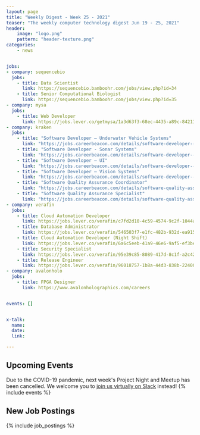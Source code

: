 ```yaml
---
layout: page
title: "Weekly Digest - Week 25 - 2021"
teaser: "The weekly computer technology digest Jun 19 - 25, 2021"
header:
    image: "logo.png"
    pattern: "header-texture.png"
categories:
    - news


jobs:
- company: sequencebio
  jobs:
    - title: Data Scientist
      link: https://sequencebio.bamboohr.com/jobs/view.php?id=34
    - title: Senior Computational Biologist
      link: https://sequencebio.bamboohr.com/jobs/view.php?id=35
- company: mysa
  jobs:
    - title: Web Developer
      link: https://jobs.lever.co/getmysa/1a3d63f3-68ec-4435-a89c-842118cae97e
- company: kraken
  jobs:
    - title: "Software Developer – Underwater Vehicle Systems"
      link: "https://jobs.careerbeacon.com/details/software-developer--underwater-vehicle-systems/1714360"
    - title: "Software Developer - Sonar Systems"
      link: "https://jobs.careerbeacon.com/details/software-developer--sonar-systems/1714362"
    - title: "Software Developer – UI"
      link: "https://jobs.careerbeacon.com/details/software-developer--ui/1714364"
    - title: "Software Developer – Vision Systems"
      link: "https://jobs.careerbeacon.com/details/software-developer--vision-systems/1714366"
    - title: "Software Quality Assurance Coordinator"
      link: "https://jobs.careerbeacon.com/details/software-quality-assurance-coordinator/1714367"
    - title: "Software Quality Assurance Specialist"
      link: "https://jobs.careerbeacon.com/details/software-quality-assurance-specialist/1714368"
- company: verafin
  jobs:
    - title: Cloud Automation Developer
      link: https://jobs.lever.co/verafin/c7fd2d10-4c59-4574-9c2f-1044a7a0556e
    - title: Database Administrator
      link: https://jobs.lever.co/verafin/546503f7-e1fc-482b-932d-ea915685379a
    - title: Cloud Automation Developer (Night Shift)
      link: https://jobs.lever.co/verafin/6a6c5eeb-41a9-46e6-9af5-ef3be63867c2
    - title: Security Specialist
      link: https://jobs.lever.co/verafin/95e39c85-8089-417d-8c1f-a2c423f77580
    - title: Release Engineer
      link: https://jobs.lever.co/verafin/96018757-1b8a-44d3-838b-224005b445b0
- company: avalonholo
  jobs:
    - title: FPGA Designer
      link: https://www.avalonholographics.com/careers


events: []


x-talk:
  name:
  date:
  link:

---
```


## Upcoming Events
Due to the COVID-19 pandemic, next week's Project Night and Meetup has been cancelled. We welcome you to [join us virtually on Slack](https://join.slack.com/t/ctsnl/shared_invite/enQtNzE5Mzc1OTA3ODI2LTdhODg1ZTQ4YTMwNDRkYzI2OWZjOTZmYWZjNjA3N2QzMTRiZWEyNmI0MTRmYjNjMDFhZGUxNzlhY2I5YjEwMTk) instead!
{% include events %}

## New Job Postings
{% include job_postings %}
